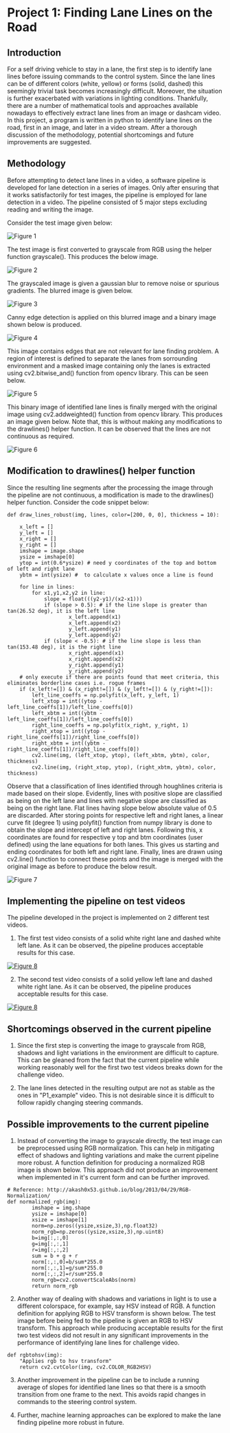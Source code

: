 # **Project 1: Finding Lane Lines on the Road** 

## Introduction

For a self driving vehicle to stay in a lane, the first step is to identify lane lines before issuing commands to the control system. Since the lane lines can be of different colors (white, yellow) or forms (solid, dashed) this seemingly trivial task becomes increasingly difficult. Moreover, the situation is further exacerbated with variations in lighting conditions. Thankfully, there are a number of mathematical tools and approaches available nowadays to effectively extract lane lines from an image or dashcam video. In this project, a program is written in python to identify lane lines on the road, first in an image, and later in a video stream. After a thorough discussion of the methodology, potential shortcomings and future improvements are suggested.

## Methodology
Before attempting to detect lane lines in a video, a software pipeline is developed for lane detection in a series of images. Only after ensuring that it works satisfactorily for test images, the pipeline is employed for lane detection in a video. 
The pipeline consisted of 5 major steps excluding reading and writing the image. 

Consider the test image given below:

![Figure 1](https://github.com/vsingla2/Self-Driving-Car-NanoDegree-Udacity/blob/master/Term1-Computer-Vision-and-Deep-Learning/Project1-Finding-Lane-Lines/writeup_images/solidWhiteRight.jpg)

The test image is first converted to grayscale from RGB using the helper function grayscale(). This produces the below image.

![Figure 2](https://github.com/vsingla2/Self-Driving-Car-NanoDegree-Udacity/blob/master/Term1-Computer-Vision-and-Deep-Learning/Project1-Finding-Lane-Lines/writeup_images/_gray_solidWhiteRight.jpg)

The grayscaled image is given a gaussian blur to remove noise or spurious gradients. The blurred image is given below.

![Figure 3](https://github.com/vsingla2/Self-Driving-Car-NanoDegree-Udacity/blob/master/Term1-Computer-Vision-and-Deep-Learning/Project1-Finding-Lane-Lines/writeup_images/_blur_gray_solidWhiteRight.jpg)

Canny edge detection is applied on this blurred image and a binary image shown below is produced.

![Figure 4](https://github.com/vsingla2/Self-Driving-Car-NanoDegree-Udacity/blob/master/Term1-Computer-Vision-and-Deep-Learning/Project1-Finding-Lane-Lines/writeup_images/_edges_solidWhiteRight.jpg)

This image contains edges that are not relevant for lane finding problem. A region of interest is defined to separate the lanes from sorrounding environment and a masked image containing only the lanes is extracted using cv2.bitwise_and() function from opencv library. This can be seen below.

![Figure 5](https://github.com/vsingla2/Self-Driving-Car-NanoDegree-Udacity/blob/master/Term1-Computer-Vision-and-Deep-Learning/Project1-Finding-Lane-Lines/writeup_images/_masked_edges_solidWhiteRight.jpg)

This binary image of identified lane lines is finally merged with the original image using cv2.addweighted() function from opencv library. This produces an image given below. Note that, this is without making any modifications to the drawlines() helper function. It can be observed that the lines are not continuous as required.

![Figure 6](https://github.com/vsingla2/Self-Driving-Car-NanoDegree-Udacity/blob/master/Term1-Computer-Vision-and-Deep-Learning/Project1-Finding-Lane-Lines/writeup_images/_lines_edges_solidWhiteRight.jpg)

## Modification to drawlines() helper function
Since the resulting line segments after the processing the image through the pipeline are not continuous, a modification is made to the drawlines() helper function. Consider the code snippet below:

```
def draw_lines_robust(img, lines, color=[200, 0, 0], thickness = 10):
  
    x_left = []
    y_left = []
    x_right = []
    y_right = []
    imshape = image.shape
    ysize = imshape[0]
    ytop = int(0.6*ysize) # need y coordinates of the top and bottom of left and right lane
    ybtm = int(ysize) #  to calculate x values once a line is found
    
    for line in lines:
        for x1,y1,x2,y2 in line:
            slope = float(((y2-y1)/(x2-x1)))
            if (slope > 0.5): # if the line slope is greater than tan(26.52 deg), it is the left line
                    x_left.append(x1)
                    x_left.append(x2)
                    y_left.append(y1)
                    y_left.append(y2)
            if (slope < -0.5): # if the line slope is less than tan(153.48 deg), it is the right line
                    x_right.append(x1)
                    x_right.append(x2)
                    y_right.append(y1)
                    y_right.append(y2)
    # only execute if there are points found that meet criteria, this eliminates borderline cases i.e. rogue frames
    if (x_left!=[]) & (x_right!=[]) & (y_left!=[]) & (y_right!=[]): 
        left_line_coeffs = np.polyfit(x_left, y_left, 1)
        left_xtop = int((ytop - left_line_coeffs[1])/left_line_coeffs[0])
        left_xbtm = int((ybtm - left_line_coeffs[1])/left_line_coeffs[0])
        right_line_coeffs = np.polyfit(x_right, y_right, 1)
        right_xtop = int((ytop - right_line_coeffs[1])/right_line_coeffs[0])
        right_xbtm = int((ybtm - right_line_coeffs[1])/right_line_coeffs[0])
        cv2.line(img, (left_xtop, ytop), (left_xbtm, ybtm), color, thickness)
        cv2.line(img, (right_xtop, ytop), (right_xbtm, ybtm), color, thickness)
```
Observe that a classification of lines identified through houghlines criteria is made based on their slope. Evidently, lines with positive slope are classified as being on the left lane and lines with negative slope are classified as being on the right lane. Flat lines having slope below absolute value of 0.5 are discarded. After storing points for respective left and right lanes, a linear curve fit (degree 1) using polyfit() function from numpy library is done to obtain the slope and intercept of left and right lanes. Following this, x coordinates are found for respective y top and btm coordinates (user defined) using the lane equations for both lanes. This gives us starting and ending coordinates for both left and right lane. Finally, lines are drawn using cv2.line() function to connect these points and the image is merged with the original image as before to produce the below result.

![Figure 7](https://github.com/vsingla2/Udacity-SDCND-Term1-P1/blob/master/writeup_images/_lines_edges_solidWhiteRight_draw_lines_modification.jpg)

## Implementing the pipeline on test videos

The pipeline developed in the project is implemented on 2 different test videos.

1. The first test video consists of a solid white right lane and dashed white left lane. As it can be observed, the pipeline produces acceptable results for this case.

[![Figure 8](http://i.imgur.com/xxYWezT.jpg)](https://www.youtube.com/watch?v=Td0nwyttV7g)

2. The second test video consists of a solid yellow left lane and dashed white right lane. As it can be observed, the pipeline produces acceptable results for this case.

[![Figure 8](http://i.imgur.com/StGtIIA.jpg)](https://youtu.be/vGnH1O8CUIE)

## Shortcomings observed in the current pipeline

1. Since the first step is converting the image to grayscale from RGB, shadows and light variations in the environment are difficult to capture. This can be gleaned from the fact that the current pipeline while working reasonably well for the first two test videos breaks down for the challenge video.

1. The lane lines detected in the resulting output are not as stable as the ones in "P1_example" video. This is not desirable since it is difficult to follow rapidly changing steering commands.

## Possible improvements to the current pipeline

1. Instead of converting the image to grayscale directly, the test image can be preprocessed using RGB normalization. This can help in mitigating effect of shadows and lighting variations and make the current pipeline more robust. A function definition for producing a normalized RGB image is shown below. This approach did not produce an improvement when implemented in it's current form and can be further improved. 

```
# Reference: http://akash0x53.github.io/blog/2013/04/29/RGB-Normalization/
def normalized_rgb(img):
        imshape = img.shape
        ysize = imshape[0]
        xsize = imshape[1]
        norm=np.zeros((ysize,xsize,3),np.float32)
        norm_rgb=np.zeros((ysize,xsize,3),np.uint8)
        b=img[:,:,0]
        g=img[:,:,1]
        r=img[:,:,2]
        sum = b + g + r
        norm[:,:,0]=b/sum*255.0
        norm[:,:,1]=g/sum*255.0
        norm[:,:,2]=r/sum*255.0
        norm_rgb=cv2.convertScaleAbs(norm)
        return norm_rgb
```

2. Another way of dealing with shadows and variations in light is to use a different colorspace, for example, say HSV instead of RGB. A function definition for applying RGB to HSV transform is shown below. The test image before being fed to the pipeline is given an RGB to HSV transform. This approach while producing acceptable results for the first two test videos did not result in any significant improvements in the performance of identifying lane lines for challenge video.

```
def rgbtohsv(img):
    "Applies rgb to hsv transform"
    return cv2.cvtColor(img, cv2.COLOR_RGB2HSV)
```

3. Another improvement in the pipeline can be to include a running average of slopes for identified lane lines so that there is a smooth transition from one frame to the next. This avoids rapid changes in commands to the steering control system.

1. Further, machine learning approaches can be explored to make the lane finding pipeline more robust in future.
